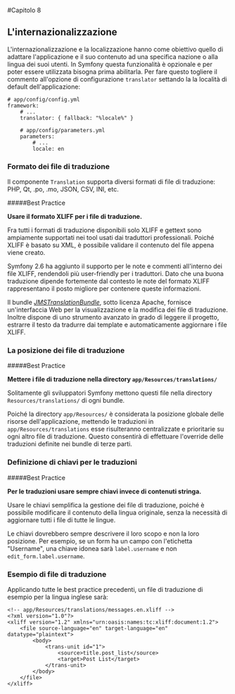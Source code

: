 #Capitolo 8
## L'internazionalizzazione

L'internazionalizzazione e la localizzazione hanno come obiettivo quello di adattare
 l'applicazione e il suo contenuto ad una specifica nazione o alla lingua dei suoi utenti.
In Symfony questa funzionalità è opzionale e per poter essere utilizzata bisogna prima abilitarla.
Per fare questo togliere il commento all'opzione di configurazione `translator` settando la
la località di default dell'applicazione:

```
# app/config/config.yml
framework:
    # ...
    translator: { fallback: "%locale%" }

    # app/config/parameters.yml
    parameters:
        # ...
        locale: en
```

### Formato dei file di traduzione

Il componente `Translation` supporta diversi formati di file di traduzione: PHP, Qt, .po,
.mo, JSON, CSV, INI, etc.

#####Best Practice

**Usare il formato XLIFF per i file di traduzione.**

Fra tutti i formati di traduzione disponibili solo XLIFF e gettext sono ampiamente
supportati nei tool usati dai traduttori professionali. Poiché XLIFF è basato su XML,
è possibile validare il contenuto del file appena viene creato.

Symfony 2.6 ha aggiunto il supporto per le note e commenti all'interno dei file XLIFF,
rendendoli più user-friendly per i traduttori.
Dato che una buona traduzione dipende fortemente dal contesto le note del formato XLIFF
rappresentano il posto migliore per contenere queste informazioni.


Il bundle [*JMSTranslationBundle*](https://github.com/schmittjoh/JMSTranslationBundle),
sotto licenza Apache, fornisce un'interfaccia Web per la visualizzazione e la modifica
dei file di traduzione. Inoltre dispone di uno strumento avanzato in grado di leggere il 
progetto, estrarre il testo da tradurre dai template e automaticamente aggiornare i file XLIFF.

### La posizione dei file di traduzione

#####Best Practice

**Mettere i file di traduzione nella directory `app/Resources/translations/`**

Solitamente gli sviluppatori Symfony mettono questi file nella directory `Resources/translations/`
di ogni bundle.

Poiché la directory `app/Resources/` è considerata la posizione globale delle risorse
dell'applicazione, mettendo le traduzioni in `app/Resources/translations` esse risulteranno
centralizzate e prioritarie su ogni altro file di traduzione. Questo consentirà di effettuare
l'override delle traduzioni definite nei bundle di terze parti.

### Definizione di chiavi per le traduzioni

#####Best Practice

**Per le traduzioni usare sempre chiavi invece di contenuti stringa.**

Usare le chiavi semplifica la gestione dei file di traduzione, poiché è possibile
modificare il contenuto della lingua originale, senza la necessità di aggiornare tutti i file
di tutte le lingue.

Le chiavi dovrebbero sempre descrivere il loro scopo e non la loro posizione. Per esempio,
se un form ha un campo con l'etichetta "Username", una chiave idonea sarà `label.username`
e non `edit_form.label.username`.

### Esempio di file di traduzione

Applicando tutte le best practice precedenti, un file di traduzione di esempio per la lingua inglese sarà:

```
<!-- app/Resources/translations/messages.en.xliff -->
<?xml version="1.0"?>
<xliff version="1.2" xmlns="urn:oasis:names:tc:xliff:document:1.2">
    <file source-language="en" target-language="en" datatype="plaintext">
        <body>
            <trans-unit id="1">
                <source>title.post_list</source>
                <target>Post List</target>
            </trans-unit>
        </body>
    </file>
</xliff>
```

